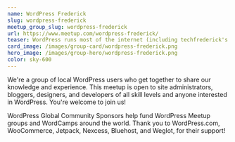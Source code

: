 ```yaml
---
name: WordPress Frederick
slug: wordpress-frederick
meetup_group_slug: wordpress-frederick
url: https://www.meetup.com/wordpress-frederick/
teaser: WordPress runs most of the internet (including techfrederick's organization site). This meetup is exclusively focused on WordPress and is part of the network of worldwide WordPress groups.
card_image: /images/group-card/wordpress-frederick.png
hero_image: /images/group-hero/wordpress-frederick.png
color: sky-600
---
```

We're a group of local WordPress users who get together to share our knowledge and experience. This meetup is open to site administrators, bloggers, designers, and developers of all skill levels and anyone interested in WordPress. You're welcome to join us!

WordPress Global Community Sponsors help fund WordPress Meetup groups and WordCamps around the world. Thank you to WordPress.com, WooCommerce, Jetpack, Nexcess, Bluehost, and Weglot, for their support!
